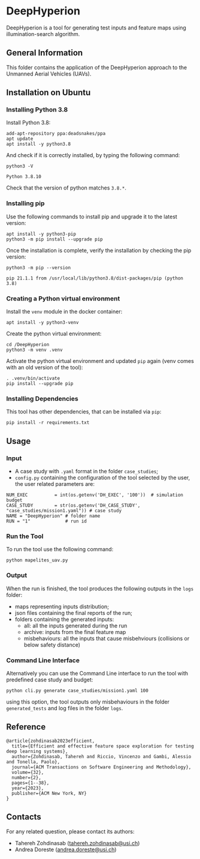 # DeepHyperion
DeepHyperion is a tool for generating test inputs and feature maps using illumination-search algorithm.

## General Information ##
This folder contains the application of the DeepHyperion approach to the Unmanned Aerial Vehicles (UAVs).

## Installation on Ubuntu ##

### Installing Python 3.8 ###
Install Python 3.8:

``` 
add-apt-repository ppa:deadsnakes/ppa
apt update
apt install -y python3.8
```

And check if it is correctly installed, by typing the following command:

``` 
python3 -V

Python 3.8.10
```

Check that the version of python matches `3.8.*`.

### Installing pip ###

Use the following commands to install pip and upgrade it to the latest version:

``` 
apt install -y python3-pip
python3 -m pip install --upgrade pip
```

Once the installation is complete, verify the installation by checking the pip version:

``` 
python3 -m pip --version

pip 21.1.1 from /usr/local/lib/python3.8/dist-packages/pip (python 3.8)
```
### Creating a Python virtual environment ###

Install the `venv` module in the docker container:

``` 
apt install -y python3-venv
```

Create the python virtual environment:

```
cd /DeepHyperion
python3 -m venv .venv
```

Activate the python virtual environment and updated `pip` again (venv comes with an old version of the tool):

```
. .venv/bin/activate
pip install --upgrade pip
```

### Installing Dependencies ###

This tool has other dependencies, that can be installed via `pip`:

```
pip install -r requirements.txt
``` 

## Usage ##

### Input ###

* A case study with `.yaml` format in the folder `case_studies`;
* `config.py` containing the configuration of the tool selected by the user, the user related parameters are:
```
NUM_EXEC          = int(os.getenv('DH_EXEC', '100'))  # simulation budget
CASE_STUDY        = str(os.getenv('DH_CASE_STUDY', "case_studies/mission1.yaml")) # case study
NAME = "DeepHyperion" # folder name
RUN = "1"             # run id
```

### Run the Tool ###

To run the tool use the following command:

```
python mapelites_uav.py
```

### Output ###

When the run is finished, the tool produces the following outputs in the `logs` folder:

* maps representing inputs distribution;
* json files containing the final reports of the run;
* folders containing the generated inputs:
  * all: all the inputs generated during the run
  * archive: inputs from the final feature map
  * misbehaviours: all the inputs that cause misbehviours (collisions or below safety distance)

### Command Line Interface ###

Alternatively you can use the Command Line interface to run the tool with predefined case study and budget:
```
python cli.py generate case_studies/mission1.yaml 100
```
 
using this option, the tool outputs only misbehaviours in the folder `generated_tests` and log files in the folder `logs`.



## Reference

```
@article{zohdinasab2023efficient,
  title={Efficient and effective feature space exploration for testing deep learning systems},
  author={Zohdinasab, Tahereh and Riccio, Vincenzo and Gambi, Alessio and Tonella, Paolo},
  journal={ACM Transactions on Software Engineering and Methodology},
  volume={32},
  number={2},
  pages={1--38},
  year={2023},
  publisher={ACM New York, NY}
}
```

## Contacts

For any related question, please contact its authors: 
* Tahereh Zohdinasab ([tahereh.zohdinasab@usi.ch](mailto:tahereh.zohdinasab@usi.ch)) 
* Andrea Doreste ([andrea.doreste@usi.ch](mailto:andrea.doreste@usi.ch)) 

